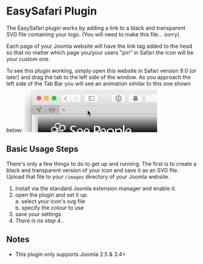 # EasySafari Plugin

The EasySafari plugin works by adding a link to a black and transparent SVG file containing your logo. (You will need to make this file… sorry).

Each page of your Joomla website will have the link tag added to the head so that no matter which page you/your users "pin" in Safari the icon will be your custom one.

To see this plugin working, simply open this website in Safari version 9.0 (or later) and drag the tab to the left side of the window. As you approach the left side of the Tab Bar you will see an animation similar to this one shown below:
![Pinned Tabs](Support%20files/1.0.0/Pinned_Tabs2.gif)


## Basic Usage Steps

There's only a few things to do to get up and running. The first is to create a black and transparent version of your icon and save it as an SVG file. Upload that file to your `/images` directory of your Joomla website.

  1. Install via the standard Joomla extension manager and enable it.
  2. open the plugin and set it up.  
    a. select your icon's svg file  
    b. specify the colour to use
  3. save your settings
  4.  _There is no step 4…_


## Notes
 - This plugin only supports Joomla 2.5 & 3.4+
